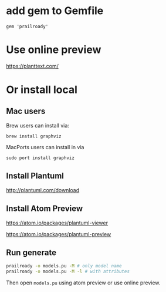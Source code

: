 # add gem to Gemfile

`gem 'prailroady'`

# Use online preview

https://planttext.com/

# Or install local

## Mac users

Brew users can install via:

    brew install graphviz

MacPorts users can install in via

    sudo port install graphviz

## Install Plantuml 

http://plantuml.com/download

## Install Atom Preview

https://atom.io/packages/plantuml-viewer

https://atom.io/packages/plantuml-preview

## Run generate

```bash
prailroady -o models.pu -M # only model name
prailroady -o models.pu -M -l # with attributes
```

Then open `models.pu` using atom preview or use online preview.